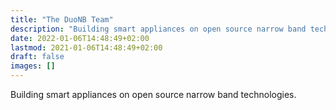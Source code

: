 ```yaml
---
title: "The DuoNB Team"
description: "Building smart appliances on open source narrow band technologies."
date: 2022-01-06T14:48:49+02:00
lastmod: 2021-01-06T14:48:49+02:00
draft: false
images: []
---
```


Building smart appliances on open source narrow band technologies.
